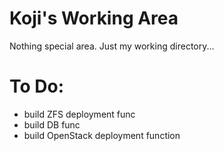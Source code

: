 # Koji's Working Area
Nothing special area. Just my working directory...

# To Do:
- build ZFS deployment func
- build DB func
- build OpenStack deployment function
